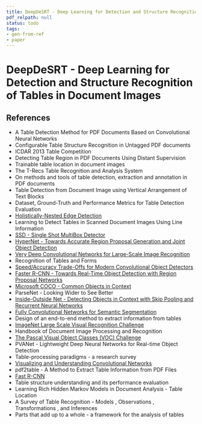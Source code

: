 ```yaml
---
title: DeepDeSRT - Deep Learning for Detection and Structure Recognition of Tables in Document Images
pdf_relpath: null
status: todo
tags:
- gen-from-ref
- paper
---
```


# DeepDeSRT - Deep Learning for Detection and Structure Recognition of Tables in Document Images

## References

- A Table Detection Method for PDF Documents Based on Convolutional Neural Networks
- Configurable Table Structure Recognition in Untagged PDF documents
- ICDAR 2013 Table Competition
- Detecting Table Region in PDF Documents Using Distant Supervision
- Trainable table location in document images
- The T-Recs Table Recognition and Analysis System
- On methods and tools of table detection, extraction and annotation in PDF documents
- Table Detection from Document Image using Vertical Arrangement of Text Blocks
- Dataset, Ground-Truth and Performance Metrics for Table Detection Evaluation
- [Holistically-Nested Edge Detection](./holistically-nested-edge-detection.md)
- Learning to Detect Tables in Scanned Document Images Using Line Information
- [SSD - Single Shot MultiBox Detector](./ssd-single-shot-multibox-detector.md)
- [HyperNet - Towards Accurate Region Proposal Generation and Joint Object Detection](./hypernet-towards-accurate-region-proposal-generation-and-joint-object-detection.md)
- [Very Deep Convolutional Networks for Large-Scale Image Recognition](./very-deep-convolutional-networks-for-large-scale-image-recognition.md)
- Recognition of Tables and Forms
- [Speed/Accuracy Trade-Offs for Modern Convolutional Object Detectors](./speed-accuracy-trade-offs-for-modern-convolutional-object-detectors.md)
- [Faster R-CNN - Towards Real-Time Object Detection with Region Proposal Networks](./faster-r-cnn-towards-real-time-object-detection-with-region-proposal-networks.md)
- [Microsoft COCO - Common Objects in Context](./microsoft-coco-common-objects-in-context.md)
- ParseNet - Looking Wider to See Better
- [Inside-Outside Net - Detecting Objects in Context with Skip Pooling and Recurrent Neural Networks](./inside-outside-net-detecting-objects-in-context-with-skip-pooling-and-recurrent-neural-networks.md)
- [Fully Convolutional Networks for Semantic Segmentation](./fully-convolutional-networks-for-semantic-segmentation.md)
- Design of an end-to-end method to extract information from tables
- [ImageNet Large Scale Visual Recognition Challenge](./imagenet-large-scale-visual-recognition-challenge.md)
- Handbook of Document Image Processing and Recognition
- [The Pascal Visual Object Classes (VOC) Challenge](./the-pascal-visual-object-classes-voc-challenge.md)
- PVANet - Lightweight Deep Neural Networks for Real-time Object Detection
- Table-processing paradigms - a research survey
- [Visualizing and Understanding Convolutional Networks](./visualizing-and-understanding-convolutional-networks.md)
- pdf2table - A Method to Extract Table Information from PDF Files
- [Fast R-CNN](./fast-r-cnn.md)
- Table structure understanding and its performance evaluation
- Learning Rich Hidden Markov Models in Document Analysis - Table Location
- A Survey of Table Recognition - Models , Observations , Transformations , and Inferences
- Parts that add up to a whole - a framework for the analysis of tables

